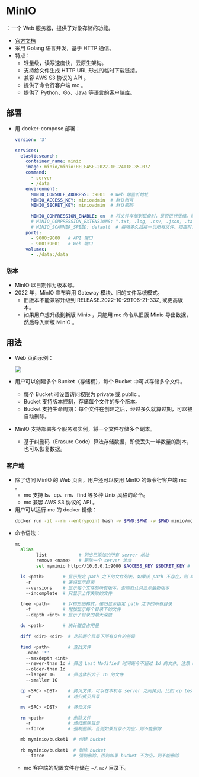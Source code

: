 # MinIO

：一个 Web 服务器，提供了对象存储的功能。
- [官方文档](https://docs.min.io/docs/)
- 采用 Golang 语言开发，基于 HTTP 通信。
- 特点：
  - 轻量级，读写速度快，云原生架构。
  - 支持给文件生成 HTTP URL 形式的临时下载链接。
  - 兼容 AWS S3 协议的 API 。
  - 提供了命令行客户端 mc 。
  - 提供了 Python、Go、Java 等语言的客户端库。

## 部署

- 用 docker-compose 部署：
  ```yml
  version: '3'

  services:
    elasticsearch:
      container_name: minio
      image: minio/minio:RELEASE.2022-10-24T18-35-07Z
      command:
        - server
        - /data
      environment:
        MINIO_CONSOLE_ADDRESS: :9001  # Web 端监听地址
        MINIO_ACCESS_KEY: minioadmin  # 默认账号
        MINIO_SECRET_KEY: minioadmin  # 默认密码

        MINIO_COMPRESSION_ENABLE: on  # 将文件存储到磁盘时，是否进行压缩。默认为 off 。如果启用压缩，只会对
        # MINIO_COMPRESSION_EXTENSIONS: ".txt, .log, .csv, .json, .tar, .xml, .bin"  # 启用压缩时，只压缩这些扩展名的文件
        # MINIO_SCANNER_SPEED: default  # 每隔多久扫描一次所有文件。扫描时，才能发现过期的文件并删除，或者发现新文件并复制到其它 Minio
      ports:
        - 9000:9000   # API 端口
        - 9001:9001   # Web 端口
      volumes:
        - ./data:/data
  ```

### 版本

- MinIO 以日期作为版本号。
- 2022 年，MinIO 宣布弃用 Gateway 模块、旧的文件系统模式。
  - 旧版本不能兼容升级到 RELEASE.2022-10-29T06-21-33Z, 或更高版本。
  - 如果用户想升级到新版 Minio ，只能用 mc 命令从旧版 Minio 导出数据，然后导入新版 MinIO 。

## 用法

- Web 页面示例：

  ![](./MinIO.png)

- 用户可以创建多个 Bucket（存储桶），每个 Bucket 中可以存储多个文件。
  - 每个 Bucket 可设置访问权限为 private 或 public 。
  - Bucket 支持版本控制，存储每个文件的多个版本。
  - Bucket 支持生命周期：每个文件在创建之后，经过多久就算过期，可以被自动删除。

- MinIO 支持部署多个服务器实例，将一个文件存储多个副本。
  - 基于纠删码（Erasure Code）算法存储数据，即使丢失一半数量的副本，也可以恢复数据。

### 客户端

- 除了访问 MinIO 的 Web 页面，用户还可以使用 MinIO 的命令行客户端 mc 。
  - mc 支持 ls、cp、rm、find 等多种 Unix 风格的命令。
  - mc 兼容 AWS S3 协议的 API 。
- 用户可以运行 mc 的 docker 镜像：
  ```sh
  docker run -it --rm --entrypoint bash -v $PWD:$PWD -w $PWD minio/mc:RELEASE.2022-10-29T10-09-23Z
  ```
- 命令语法：
  ```sh
  mc
    alias
          list            # 列出已添加的所有 server 地址
          remove <name>   # 删除一个 server 地址
          set myminio http://10.0.0.1:9000 $ACCESS_KEY $SECRET_KEY # 添加一个 server 地址

    ls <path>       # 显示指定 path 之下的文件列表。如果该 path 不存在，则 mc 命令的输出为空，但返回码依然为 0
      -r            # 递归显示目录
      --versions    # 显示每个文件的所有版本。否则默认只显示最新版本
      --incomplete  # 只显示上传失败的文件

    tree <path>     # 以树形图格式，递归显示指定 path 之下的所有目录
      -f            # 增加显示每个目录下的文件
      --depth <int> # 显示子目录的最大深度

    du <path>       # 统计磁盘占用量

    diff <dir> <dir>  # 比较两个目录下所有文件的差异

    find <path>       # 查找文件
      -name '*'
      --maxdepth <int>
      --newer-than 1d # 筛选 Last Modified 时间距今不超过 1d 的文件。注意 mv 操作也会刷新 Last Modified 时间
      --older-than 1d
      --larger 1G     # 筛选体积大于 1G 的文件
      --smaller 1G

    cp <SRC> <DST>    # 拷贝文件，可以在本机与 server 之间拷贝。比如 cp test/ myminio/bucket1/
      -r              # 递归拷贝目录

    mv <SRC> <DST>    # 移动文件

    rm <path>         # 删除文件
      -r              # 递归删除目录
      --force         # 强制删除。否则如果目录不为空，则不能删除

    mb myminio/bucket1  # 创建 bucket

    rb myminio/bucket1  # 删除 bucket
      --force           # 强制删除。否则如果 bucket 不为空，则不能删除
  ```
  - mc 客户端的配置文件存储在 `~/.mc/` 目录下。
